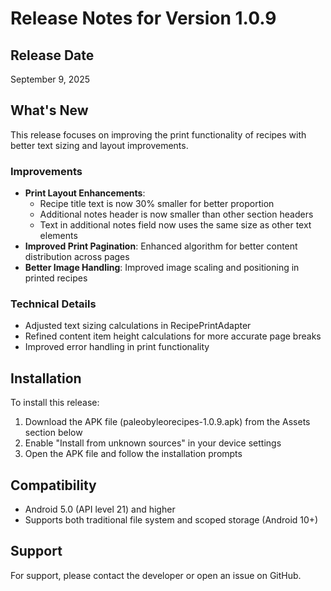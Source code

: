 # Release Notes for Version 1.0.9

## Release Date
September 9, 2025

## What's New
This release focuses on improving the print functionality of recipes with better text sizing and layout improvements.

### Improvements
- **Print Layout Enhancements**: 
  - Recipe title text is now 30% smaller for better proportion
  - Additional notes header is now smaller than other section headers
  - Text in additional notes field now uses the same size as other text elements
- **Improved Print Pagination**: Enhanced algorithm for better content distribution across pages
- **Better Image Handling**: Improved image scaling and positioning in printed recipes

### Technical Details
- Adjusted text sizing calculations in RecipePrintAdapter
- Refined content item height calculations for more accurate page breaks
- Improved error handling in print functionality

## Installation
To install this release:
1. Download the APK file (paleobyleorecipes-1.0.9.apk) from the Assets section below
2. Enable "Install from unknown sources" in your device settings
3. Open the APK file and follow the installation prompts

## Compatibility
- Android 5.0 (API level 21) and higher
- Supports both traditional file system and scoped storage (Android 10+)

## Support
For support, please contact the developer or open an issue on GitHub.